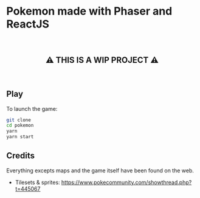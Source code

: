 # Pokemon made with Phaser and ReactJS

<br/>

<h2 style="text-align: center;">⚠️ THIS IS A WIP PROJECT ⚠️</h2>

<br/>

## Play

To launch the game:

```bash
git clone
cd pokemon
yarn
yarn start
```

## Credits

Everything excepts maps and the game itself have been found on the web.

- Tilesets & sprites: https://www.pokecommunity.com/showthread.php?t=445067
